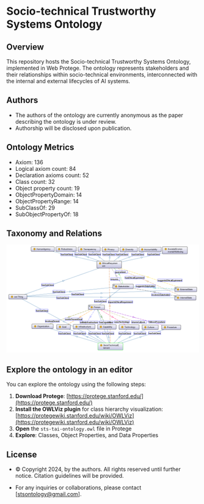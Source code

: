 # Socio-technical Trustworthy Systems Ontology

## Overview

This repository hosts the Socio-technical Trustworthy Systems Ontology, implemented in Web Protege. The ontology represents stakeholders and their relationships within socio-technical environments, interconnected with the internal and external lifecycles of AI systems.

## Authors

- The authors of the ontology are currently anonymous as the paper describing the ontology is under review. 
- Authorship will be disclosed upon publication.

## Ontology Metrics

- Axiom: 136
- Logical axiom count: 84
- Declaration axioms count: 52
- Class count: 32
- Object property count: 19
- ObjectPropertyDomain: 14
- ObjectPropertyRange: 14
- SubClassOf: 29
- SubObjectPropertyOf: 18

## Taxonomy and Relations

![Background Image](https://github.com/DigForASPFramework/sts-tai-ontology/blob/main/sts-tai-ontology.png)

## Explore the ontology in an editor

You can explore the ontology using the following steps:

1. **Download Protege**: [https://protege.stanford.edu/](https://protege.stanford.edu/)
2. **Install the OWLViz plugin** for class hierarchy visualization: [https://protegewiki.stanford.edu/wiki/OWLViz](https://protegewiki.stanford.edu/wiki/OWLViz)
3. **Open** the `sts-tai-ontology.owl` file in Protege
4. **Explore**: Classes, Object Properties, and Data Properties

## License

- © Copyright 2024, by the authors. All rights reserved until further notice. Citation guidelines will be provided. 

- For any inquiries or collaborations, please contact [stsontology@gmail.com].
